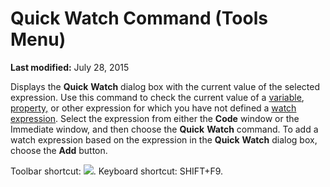 
# Quick Watch Command (Tools Menu)

 **Last modified:** July 28, 2015

Displays the  **Quick** **Watch** dialog box with the current value of the selected expression. Use this command to check the current value of a [variable](b8bdf64f-5920-1ae9-16d0-b26d09524a30.md),  [property,](b8bdf64f-5920-1ae9-16d0-b26d09524a30.md) or other expression for which you have not defined a [watch expression](b8bdf64f-5920-1ae9-16d0-b26d09524a30.md). Select the expression from either the  **Code** window or the Immediate window, and then choose the **Quick** **Watch** command. To add a watch expression based on the expression in the **Quick** **Watch** dialog box, choose the **Add** button.

Toolbar shortcut: 
![](../images/tbr_qwat_ZA01201733.gif). Keyboard shortcut: SHIFT+F9.


